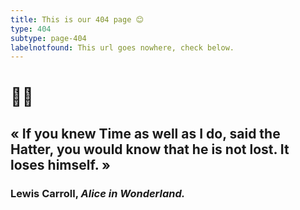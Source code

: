 ```yaml
---
title: This is our 404 page 😊
type: 404
subtype: page-404
labelnotfound: This url goes nowhere, check below.
---
```

# 🐰⏰
## «  If you knew Time as well as I do, said the Hatter, you would know that he is not lost. It loses himself. »
### Lewis Carroll, *Alice in Wonderland.*
